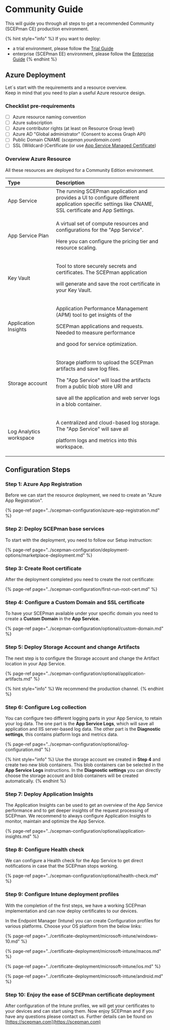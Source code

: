# Community Guide

This will guide you through all steps to get a recommended Community \(SCEPman CE\) production environment.

{% hint style="info" %}
If you want to deploy:

* a trial environment, please follow the [Trial Guide](trial-guide.md)
* enterprise \(SCEPman EE\) environment, please follow the [Enterprise Guide](enterprise-guide.md)
{% endhint %}

## Azure Deployment

Let´s start with the requirements and a resource overview.  
Keep in mind that you need to plan a useful Azure resource design.

### Checklist pre-requirements

* [ ] Azure resource naming convention
* [ ] Azure subscription
* [ ] Azure contributor rights \(at least on Resource Group level\)
* [ ] Azure AD "Global administrator" \(Consent to access Graph API\)
* [ ] Public Domain CNAME \(_scepman.yourdomain.com_\)
* [ ] SSL \(Wildcard-\)Certificate \(or use [App Service Managed Certificate](https://docs.microsoft.com/en-us/azure/app-service/configure-ssl-certificate#create-a-free-certificate-preview)\)

### Overview Azure Resource

All these resources are deployed for a Community Edition environment.

<table>
  <thead>
    <tr>
      <th style="text-align:left">Type</th>
      <th style="text-align:left">Description</th>
    </tr>
  </thead>
  <tbody>
    <tr>
      <td style="text-align:left">App Service</td>
      <td style="text-align:left">The running SCEPman application and provides a UI to configure different
        <br
        />application specific settings like CNAME, SSL certificate and App Settings.</td>
    </tr>
    <tr>
      <td style="text-align:left">App Service Plan</td>
      <td style="text-align:left">
        <p>A virtual set of compute resources and configurations for the &quot;App
          Service&quot;.</p>
        <p>Here you can configure the pricing tier and resource scaling.</p>
      </td>
    </tr>
    <tr>
      <td style="text-align:left">Key Vault</td>
      <td style="text-align:left">
        <p>Tool to store securely secrets and certificates. The SCEPman application</p>
        <p>will generate and save the root certificate in your Key Vault.</p>
      </td>
    </tr>
    <tr>
      <td style="text-align:left">Application Insights</td>
      <td style="text-align:left">
        <p>Application Performance Management (APM) tool to get insights of the</p>
        <p>SCEPman applications and requests. Needed to measure performance</p>
        <p>and good for service optimization.</p>
      </td>
    </tr>
    <tr>
      <td style="text-align:left">Storage account</td>
      <td style="text-align:left">
        <p>Storage platform to upload the SCEPman artifacts and save log files.</p>
        <p>The &quot;App Service&quot; will load the artifacts from a public blob
          store URI and</p>
        <p>save all the application and web server logs in a blob container.</p>
      </td>
    </tr>
    <tr>
      <td style="text-align:left">Log Analytics workspace</td>
      <td style="text-align:left">
        <p>A centralized and cloud-based log storage. The &quot;App Service&quot;
          will save all</p>
        <p>platform logs and metrics into this workspace.</p>
      </td>
    </tr>
  </tbody>
</table>

## Configuration Steps

### Step 1: Azure App Registration

Before we can start the resource deployment, we need to create an "Azure App Registration".

{% page-ref page="../scepman-configuration/azure-app-registration.md" %}

### Step 2: Deploy SCEPman base services

To start with the deployment, you need to follow our Setup instruction:

{% page-ref page="../scepman-configuration/deployment-options/marketplace-deployment.md" %}

### Step 3: Create Root certificate

After the deployment completed you need to create the root certificate:

{% page-ref page="../scepman-configuration/first-run-root-cert.md" %}

### Step 4: Configure a Custom Domain and SSL certificate

To have your SCEPman available under your specific domain you need to create a **Custom Domain** in the **App Service.**

{% page-ref page="../scepman-configuration/optional/custom-domain.md" %}

### Step 5: Deploy Storage Account and change Artifacts

The next step is to configure the Storage account and change the Artifact location in your App Service.

{% page-ref page="../scepman-configuration/optional/application-artifacts.md" %}

{% hint style="info" %}
We recommend the production channel.
{% endhint %}

### Step 6: Configure Log collection

You can configure two different logging parts in your App Service, to retain your log data. The one part is the **App Service Logs**, which will save all application and IIS server-based log data. The other part is the **Diagnostic settings**, this contains platform logs and metrics data.

{% page-ref page="../scepman-configuration/optional/log-configuration.md" %}

{% hint style="info" %}
Use the storage account we created in **Step 4** and create two new blob containers. This blob containers can be selected in the **App Service Logs** instructions. In the **Diagnostic settings** you can directly choose the storage account and blob containers will be created automatically.
{% endhint %}

### Step 7: Deploy Application Insights

The Application Insights can be used to get an overview of the App Service performance and to get deeper insights of the request processing of SCEPman. We recommend to always configure Application Insights to monitor, maintain and optimize the App Service.

{% page-ref page="../scepman-configuration/optional/application-insights.md" %}

### Step 8: Configure Health check

We can configure a Health check for the App Service to get direct notifications in case that the SCEPman stops working.

{% page-ref page="../scepman-configuration/optional/health-check.md" %}

### Step 9: Configure Intune deployment profiles

With the completion of the first steps, we have a working SCEPman implementation and can now deploy certificates to our devices.

In the Endpoint Manager \(Intune\) you can create Configuration profiles for various platforms. Choose your OS platform from the below links:

{% page-ref page="../certificate-deployment/microsoft-intune/windows-10.md" %}

{% page-ref page="../certificate-deployment/microsoft-intune/macos.md" %}

{% page-ref page="../certificate-deployment/microsoft-intune/ios.md" %}

{% page-ref page="../certificate-deployment/microsoft-intune/android.md" %}

### Step 10: Enjoy the ease of SCEPman certificate deployment

After configuration of the Intune profiles, we will get your certificates to your devices and can start using them. Now enjoy SCEPman and if you have any questions please contact us. Further details can be found on [https://scepman.com](https://scepman.com)

